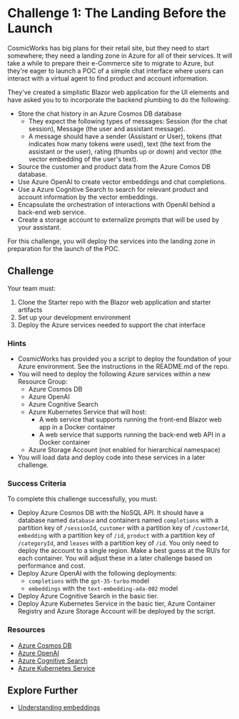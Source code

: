 # Challenge 1: The Landing Before the Launch

CosmicWorks has big plans for their retail site, but they need to start somewhere; they need a landing zone in Azure for all of their services. It will take a while to prepare their e-Commerce site to migrate to Azure, but they're eager to launch a POC of a simple chat interface where users can interact with a virtual agent to find product and account information. 

They've created a simplistic Blazor web application for the UI elements and have asked you to to incorporate the backend plumbing to do the following:

- Store the chat history in an Azure Cosmos DB database
  - They expect the following types of messages: Session (for the chat session), Message (the user and assistant message).
  - A message should have a sender (Assistant or User), tokens (that indicates how many tokens were used), text (the text from the assistant or the user), rating (thumbs up or down) and vector (the vector embedding of the user's text).
- Source the customer and product data from the Azure Comos DB database.
- Use Azure OpenAI to create vector embeddings and chat completions.
- Use a Azure Cognitive Search to search for relevant product and account information by the vector embeddings.
- Encapsulate the orchestration of interactions with OpenAI behind a back-end web service.
- Create a storage account to externalize prompts that will be used by your assistant.

For this challenge, you will deploy the services into the landing zone in preparation for the launch of the POC.

## Challenge

Your team must:

1. Clone the Starter repo with the Blazor web application and starter artifacts 
2. Set up your development environment
3. Deploy the Azure services needed to support the chat interface


### Hints

- CosmicWorks has provided you a script to deploy the foundation of your Azure environment. See the instructions in the README.md of the repo. 
- You will need to deploy the following Azure services within a new Resource Group:
  - Azure Cosmos DB
  - Azure OpenAI
  - Azure Cognitive Search
  - Azure Kubernetes Service that will host:
    - A web service that supports running the front-end Blazor web app in a Docker container
    - A web service that supports running the back-end web API in a Docker container
  - Azure Storage Account (not enabled for hierarchical namespace)
- You will load data and deploy code into these services in a later challenge. 
### Success Criteria

To complete this challenge successfully, you must:

- Deploy Azure Cosmos DB with the NoSQL API. It should have a database named `database` and containers named `completions` with a partition key of `/sessionId`, `customer` with a partition key of `/customerId`, `embedding` with a partition key of `/id`, `product` with a partition key of `/categoryId`, and `leases` with a partition key of `/id`. You only need to deploy the account to a single region. Make a best guess at the RU/s for each container. You will adjust these in a later challenge based on performance and cost.
- Deploy Azure OpenAI with the following deployments:
  - `completions` with the `gpt-35-turbo` model
  - `embeddings` with the `text-embedding-ada-002` model
- Deploy Azure Cognitive Search in the basic tier. 
- Deploy Azure Kubernetes Service in the basic tier, Azure Container Registry and Azure Storage Account will be deployed by the script.


### Resources

- [Azure Cosmos DB](https://learn.microsoft.com/azure/cosmos-db/)
- [Azure OpenAI](https://learn.microsoft.com/azure/cognitive-services/openai/overview)
- [Azure Cognitive Search](https://learn.microsoft.com/azure/search/)
- [Azure Kubernetes Service](https://learn.microsoft.com/azure/aks/intro-kubernetes)

## Explore Further

- [Understanding embeddings](https://learn.microsoft.com/azure/cognitive-services/openai/concepts/understand-embeddings)

